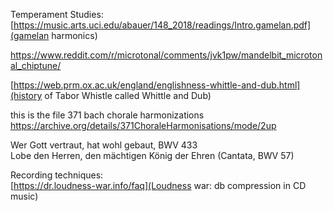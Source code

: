 
Temperament Studies:  
[https://music.arts.uci.edu/abauer/148_2018/readings/Intro.gamelan.pdf](gamelan harmonics)  

https://www.reddit.com/r/microtonal/comments/jvk1pw/mandelbit_microtonal_chiptune/  

[https://web.prm.ox.ac.uk/england/englishness-whittle-and-dub.html](history of Tabor Whistle called Whittle and Dub)  


this is the file
371 bach chorale harmonizations   
https://archive.org/details/371ChoraleHarmonisations/mode/2up 

Wer Gott vertraut, hat wohl gebaut, BWV 433  
Lobe den Herren, den mächtigen König der Ehren (Cantata, BWV 57)  

Recording techniques:  
[https://dr.loudness-war.info/faq](Loudness war: db compression in CD music)  
